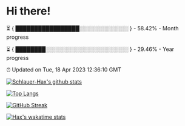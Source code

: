 # Hi there!

⏳ { █████████████████░░░░░░░░░░░░░ } - 58.42% - Month progress

⏳ { ████████░░░░░░░░░░░░░░░░░░░░░░ } - 29.46% - Year progress

⏰ Updated on Tue, 18 Apr 2023 12:36:10 GMT


[![Schlauer-Hax's github stats](https://github-readme-stats.vercel.app/api?username=Schlauer-Hax&show_icons=true&theme=dark&count_private=true)](https://github.com/Schlauer-Hax)


[![Top Langs](https://github-readme-stats.vercel.app/api/top-langs/?username=Schlauer-Hax&layout=compact&theme=dark)](https://github.com/Schlauer-Hax?tab=repositories)

[![GitHub Streak](https://streak-stats.demolab.com?user=Schlauer-Hax&theme=dark)](https://git.io/streak-stats)

[![Hax's wakatime stats](https://github-readme-stats.vercel.app/api/wakatime?username=Hax&theme=dark)](https://wakatime.com/@Hax)

